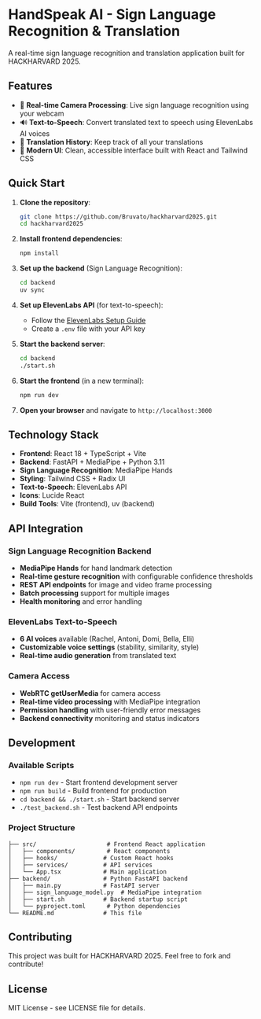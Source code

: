 # HandSpeak AI - Sign Language Recognition & Translation

A real-time sign language recognition and translation application built for HACKHARVARD 2025.

## Features

- 🎥 **Real-time Camera Processing**: Live sign language recognition using your webcam
- 🔊 **Text-to-Speech**: Convert translated text to speech using ElevenLabs AI voices
- 📝 **Translation History**: Keep track of all your translations
- 🎨 **Modern UI**: Clean, accessible interface built with React and Tailwind CSS

## Quick Start

1. **Clone the repository**:

   ```bash
   git clone https://github.com/Bruvato/hackharvard2025.git
   cd hackharvard2025
   ```

2. **Install frontend dependencies**:

   ```bash
   npm install
   ```

3. **Set up the backend** (Sign Language Recognition):

   ```bash
   cd backend
   uv sync
   ```

4. **Set up ElevenLabs API** (for text-to-speech):

   - Follow the [ElevenLabs Setup Guide](./ELEVENLABS_SETUP.md)
   - Create a `.env` file with your API key

5. **Start the backend server**:

   ```bash
   cd backend
   ./start.sh
   ```

6. **Start the frontend** (in a new terminal):

   ```bash
   npm run dev
   ```

7. **Open your browser** and navigate to `http://localhost:3000`

## Technology Stack

- **Frontend**: React 18 + TypeScript + Vite
- **Backend**: FastAPI + MediaPipe + Python 3.11
- **Sign Language Recognition**: MediaPipe Hands
- **Styling**: Tailwind CSS + Radix UI
- **Text-to-Speech**: ElevenLabs API
- **Icons**: Lucide React
- **Build Tools**: Vite (frontend), uv (backend)

## API Integration

### Sign Language Recognition Backend

- **MediaPipe Hands** for hand landmark detection
- **Real-time gesture recognition** with configurable confidence thresholds
- **REST API endpoints** for image and video frame processing
- **Batch processing** support for multiple images
- **Health monitoring** and error handling

### ElevenLabs Text-to-Speech

- **6 AI voices** available (Rachel, Antoni, Domi, Bella, Elli)
- **Customizable voice settings** (stability, similarity, style)
- **Real-time audio generation** from translated text

### Camera Access

- **WebRTC getUserMedia** for camera access
- **Real-time video processing** with MediaPipe integration
- **Permission handling** with user-friendly error messages
- **Backend connectivity** monitoring and status indicators

## Development

### Available Scripts

- `npm run dev` - Start frontend development server
- `npm run build` - Build frontend for production
- `cd backend && ./start.sh` - Start backend server
- `./test_backend.sh` - Test backend API endpoints

### Project Structure

```
├── src/                    # Frontend React application
│   ├── components/         # React components
│   ├── hooks/             # Custom React hooks
│   ├── services/          # API services
│   └── App.tsx            # Main application
├── backend/               # Python FastAPI backend
│   ├── main.py            # FastAPI server
│   ├── sign_language_model.py  # MediaPipe integration
│   ├── start.sh           # Backend startup script
│   └── pyproject.toml      # Python dependencies
└── README.md              # This file
```

## Contributing

This project was built for HACKHARVARD 2025. Feel free to fork and contribute!

## License

MIT License - see LICENSE file for details.

